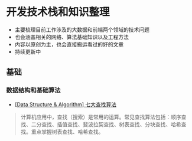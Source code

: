 # 开发技术栈和知识整理
* 主要梳理目前工作涉及的大数据和前端两个领域的技术问题
* 也会涵盖相关的网络、算法基础知识以及工程方法
* 内容以原创为主，也会直接搬运看过的好的文章
* 持续更新中



## 基础

### 数据结构和基础算法
* [[Data Structure & Algorithm] 七大查找算法](http://www.cnblogs.com/maybe2030/p/4715035.html#top)
 > 计算机应用中，查找（搜索）是常用的运算。常见查找算法包括：顺序查找、二分查找、插值查找、斐波拉契查找、树表查找、分块查找、哈希查找。重点掌握树表查找、哈希查找。 
